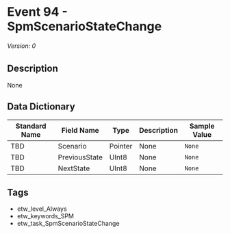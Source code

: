 # Event 94 - SpmScenarioStateChange
###### Version: 0

## Description
None

## Data Dictionary
|Standard Name|Field Name|Type|Description|Sample Value|
|---|---|---|---|---|
|TBD|Scenario|Pointer|None|`None`|
|TBD|PreviousState|UInt8|None|`None`|
|TBD|NextState|UInt8|None|`None`|

## Tags
* etw_level_Always
* etw_keywords_SPM
* etw_task_SpmScenarioStateChange